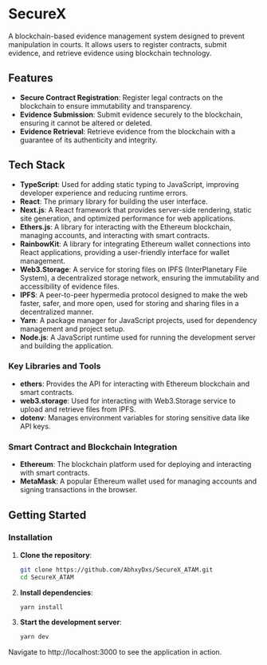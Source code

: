# SecureX

A blockchain-based evidence management system designed to prevent manipulation in courts. It allows users to register contracts, submit evidence, and retrieve evidence using blockchain technology.

## Features

- **Secure Contract Registration**: Register legal contracts on the blockchain to ensure immutability and transparency.
- **Evidence Submission**: Submit evidence securely to the blockchain, ensuring it cannot be altered or deleted.
- **Evidence Retrieval**: Retrieve evidence from the blockchain with a guarantee of its authenticity and integrity.


## Tech Stack

- **TypeScript**: Used for adding static typing to JavaScript, improving developer experience and reducing runtime errors.
- **React**: The primary library for building the user interface.
- **Next.js**: A React framework that provides server-side rendering, static site generation, and optimized performance for web applications.
- **Ethers.js**: A library for interacting with the Ethereum blockchain, managing accounts, and interacting with smart contracts.
- **RainbowKit**: A library for integrating Ethereum wallet connections into React applications, providing a user-friendly interface for wallet management.
- **Web3.Storage**: A service for storing files on IPFS (InterPlanetary File System), a decentralized storage network, ensuring the immutability and accessibility of evidence files.
- **IPFS**: A peer-to-peer hypermedia protocol designed to make the web faster, safer, and more open, used for storing and sharing files in a decentralized manner.
- **Yarn**: A package manager for JavaScript projects, used for dependency management and project setup.
- **Node.js**: A JavaScript runtime used for running the development server and building the application.

### Key Libraries and Tools

- **ethers**: Provides the API for interacting with Ethereum blockchain and smart contracts.
- **web3.storage**: Used for interacting with Web3.Storage service to upload and retrieve files from IPFS.
- **dotenv**: Manages environment variables for storing sensitive data like API keys.

### Smart Contract and Blockchain Integration

- **Ethereum**: The blockchain platform used for deploying and interacting with smart contracts.
- **MetaMask**: A popular Ethereum wallet used for managing accounts and signing transactions in the browser.


## Getting Started

### Installation

1. **Clone the repository**:
   ```bash
   git clone https://github.com/AbhxyDxs/SecureX_ATAM.git
   cd SecureX_ATAM
   ```
2. **Install dependencies**:
   ```bash
   yarn install
   ```
3. **Start the development server**:
   ```bash
   yarn dev
   ```


Navigate to http://localhost:3000 to see the application in action.

